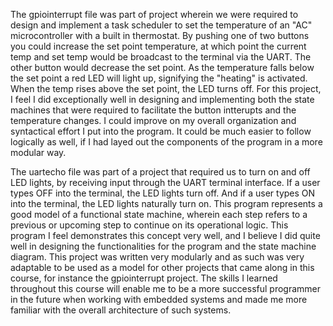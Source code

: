 The gpiointerrupt file was part of project wherein we were required to design and implement a task scheduler to set the temperature of an "AC" microcontroller with a built in thermostat. By pushing one of two buttons you could increase the set point temperature, at which point the current temp and set temp would be broadcast to the terminal via the UART. The other button would decrease the set point. As the temperature falls below the set point a red LED will light up, signifying the "heating" is activated. When the temp rises above the set point, the LED turns off. For this project, I feel I did exceptionally well in designing and implementing both the state machines that were required to facilitate the button intterupts and the temperature changes. I could improve on my overall organization and syntactical effort I put into the program. It could be much easier to follow logically as well, if I had layed out the components of the program in a more modular way. 

The uartecho file was part of a project that required us to turn on and off LED lights, by receiving input through the UART terminal interface. If a user types OFF into the terminal, the LED lights turn off. And if a user types ON into the terminal, the LED lights naturally turn on. This program represents a good model of a functional state machine, wherein each step refers to a previous or upcoming step to continue on its operational logic. This program I feel demonstrates this concept very well, and I believe I did quite well in designing the functionalities for the program and the state machine diagram. This project was written very modularly and as such was very adaptable to be used as a model for other projects that came along in this course, for instance the gpiointerrupt project. The skills I learned throughout this course will enable me to be a more successful programmer in the future when working with embedded systems and made me more familiar with the overall architecture of such systems.
